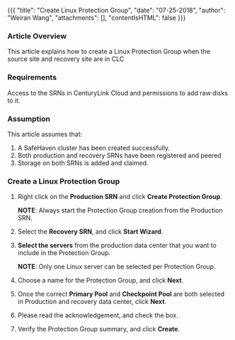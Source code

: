{{{
  "title": "Create Linux Protection Group",
  "date": "07-25-2018",
  "author": "Weiran Wang",
  "attachments": [],
  "contentIsHTML": false
}}}

### Article Overview
This article explains how to create a Linux Protection Group when the source site and recovery site are in CLC

### Requirements
Access to the SRNs in CenturyLink Cloud and permissions to add raw disks to it.

### Assumption
This article assumes that:

1. A SafeHaven cluster has been created successfully.
2. Both production and recovery SRNs have been registered and peered
3. Storage on both SRNs is added and claimed.


### Create a Linux Protection Group
1. Right click on the **Production SRN** and click **Create Protection Group**.

   **NOTE**: Always start the Protection Group creation from the Production SRN.

2. Select the **Recovery SRN**, and click **Start Wizard**.

3. **Select the servers** from the production data center that you want to include in the Protection Group.

   **NOTE**: Only one Linux server can be selected per Protection Group.

4. Choose a name for the Protection Group, and click **Next**.

7. Once the correct **Primary Pool** and **Checkpoint Pool** are both selected in Production and recovery data center, click **Next**.

8. Please read the acknowledgement, and check the box.

9. Verify the Protection Group summary, and click **Create**.

